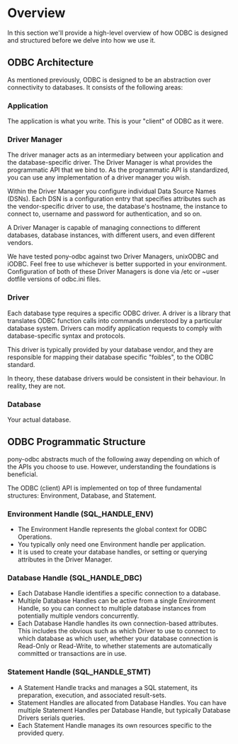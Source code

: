 # Overview

In this section we'll provide a high-level overview of how ODBC is designed and structured before we delve into how we use it.

## ODBC Architecture

As mentioned previously, ODBC is designed to be an abstraction over connectivity to databases. It consists of the following areas:

### Application

The application is what you write. This is your "client" of ODBC as it were.

### Driver Manager

The driver manager acts as an intermediary between your application and the database-specific driver.  The Driver Manager is what provides the programmatic API that we bind to.  As the programmatic API is standardized, you can use any implementation of a driver manager you wish.

Within the Driver Manager you configure individual Data Source Names (DSNs). Each DSN is a configuration entry that specifies attributes such as the vendor-specific driver to use, the database's hostname, the instance to connect to, username and password for authentication, and so on.

A Driver Manager is capable of managing connections to different databases, database instances, with different users, and even different vendors.

We have tested pony-odbc against two Driver Managers, unixODBC and iODBC.  Feel free to use whichever is better supported in your environment. Configuration of both of these Driver Managers is done via /etc or ~user dotfile versions of odbc.ini files.

### Driver

Each database type requires a specific ODBC driver. A driver is a library that translates ODBC function calls into commands understood by a particular database system. Drivers can modify application requests to comply with database-specific syntax and protocols.

This driver is typically provided by your database vendor, and they are responsible for mapping their database specific "foibles", to the ODBC standard.

In theory, these database drivers would be consistent in their behaviour. In reality, they are not.

### Database

Your actual database.

## ODBC Programmatic Structure

pony-odbc abstracts much of the following away depending on which of the APIs you choose to use. However, understanding the foundations is beneficial.

The ODBC (client) API is implemented on top of three fundamental structures: Environment, Database, and Statement.

### Environment Handle (SQL\_HANDLE\_ENV)

* The Environment Handle represents the global context for ODBC Operations.
* You typically only need one Environment handle per application.
* It is used to create your database handles, or setting or querying attributes in the Driver Manager.

### Database Handle (SQL\_HANDLE\_DBC)

* Each Database Handle identifies a specific connection to a database.
* Multiple Database Handles can be active from a single Environment Handle, so you can connect to multiple database instances from potentially multiple vendors concurrently.
* Each Database Handle handles its own connection-based attributes.  This includes the obvious such as which Driver to use to connect to which database as which user, whether your database connection is Read-Only or Read-Write, to whether statements are automatically committed or transactions are in use.

### Statement Handle (SQL\_HANDLE\_STMT)

* A Statement Handle tracks and manages a SQL statement, its preparation, execution, and associated result-sets.
* Statement Handles are allocated from Database Handles.  You can have multiple Statement Handles per Database Handle, but typically Database Drivers serials queries.
* Each Statement Handle manages its own resources specific to the provided query.
